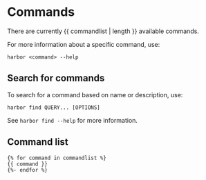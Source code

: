 # Commands

There are currently {{ commandlist | length }} available commands.

For more information about a specific command, use:

```
harbor <command> --help
```


## Search for commands

To search for a command based on name or description, use:

```
harbor find QUERY... [OPTIONS]
```

See `harbor find --help` for more information.


## Command list

```
{% for command in commandlist %}
{{ command }}
{%- endfor %}
```
